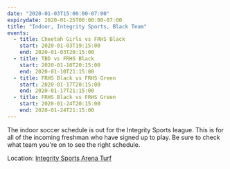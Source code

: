 ```yaml
---
date: "2020-01-03T15:00:00-07:00"
expirydate: 2020-01-25T00:00:00-07:00
title: "Indoor, Integrity Sports, Black Team"
events:
  - title: Cheetah Girls vs FRHS Black
    start: 2020-01-03T19:15:00
    end: 2020-01-03T20:15:00
  - title: TBD vs FRHS Black
    start: 2020-01-10T20:15:00
    end: 2020-01-10T21:15:00
  - title: FRHS Black vs FRHS Green
    start: 2020-01-17T20:15:00
    end: 2020-01-17T21:15:00
  - title: FRHS Black vs FRHS Green
    start: 2020-01-24T20:15:00
    end: 2020-01-24T21:15:00
---
```


The indoor soccer schedule is out for the Integrity Sports league. This is for
all of the incoming freshman who have signed up to play. Be sure to check what
team you're on to see the right schedule.

Location: [Integrity Sports Arena Turf][turf]

[turf]: https://goo.gl/maps/WpukCdeTWav2LHa9A
